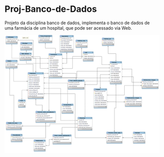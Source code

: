 # Proj-Banco-de-Dados
Projeto da disciplina banco de dados, implementa o banco de dados de uma farmácia de um hospital, que pode ser acessado via Web.

<img src="/diagrama.png">
